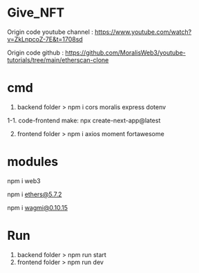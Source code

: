 # Give_NFT

Origin code youtube channel : https://www.youtube.com/watch?v=ZkLnpcoZ-7E&t=1708sd

Origin code github : https://github.com/MoralisWeb3/youtube-tutorials/tree/main/etherscan-clone

# cmd
1. backend folder > npm i cors moralis express dotenv

1-1. code-frontend make: npx create-next-app@latest

2. frontend folder > npm i axios moment fortawesome

# modules
npm i web3

npm i ethers@5.7.2

npm i wagmi@0.10.15

# Run
1. backend folder > npm run start
2. frontend folder > npm run dev
